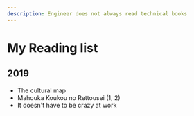 ```yaml
---
description: Engineer does not always read technical books
---
```


# My Reading list

## 2019

* The cultural map
* Mahouka Koukou no Rettousei \(1, 2\)
* It doesn't have to be crazy at work

